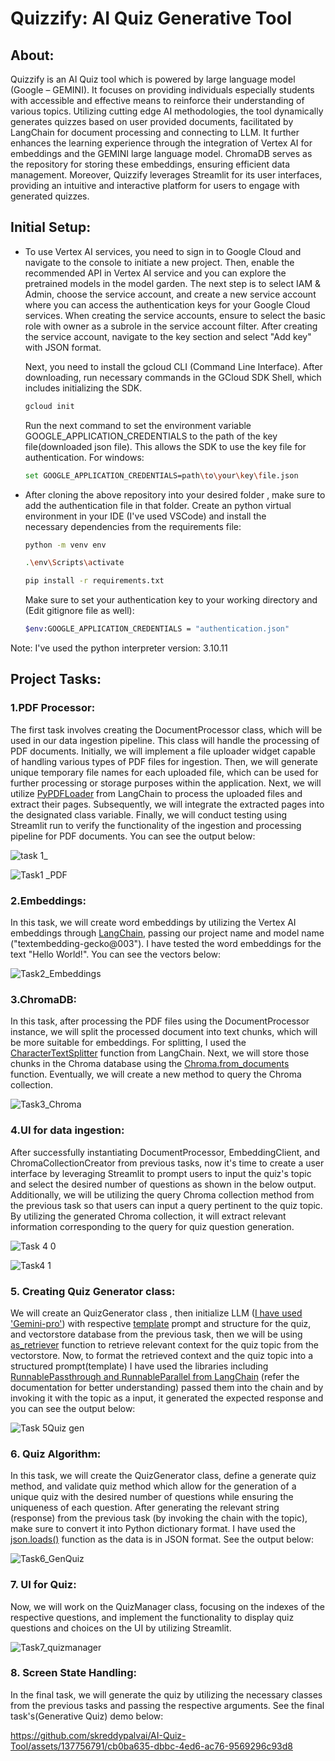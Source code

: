 # Quizzify: AI Quiz Generative Tool
## About:
Quizzify is an AI Quiz tool which is powered by large language model (Google – GEMINI). It focuses on providing individuals especially students with accessible and effective means to reinforce their understanding of various topics. Utilizing cutting edge AI methodologies, the tool dynamically generates quizzes based on user provided documents, facilitated by LangChain for document processing and connecting to LLM. It further enhances the learning experience through the integration of Vertex AI for embeddings and the GEMINI large language model. ChromaDB serves as the repository for storing these embeddings, ensuring efficient data management. Moreover, Quizzify leverages Streamlit for its user interfaces, providing an intuitive and interactive platform for users to engage with generated quizzes.
## Initial Setup:
* To use Vertex AI services, you need to sign in to Google Cloud and navigate to the console to initiate a new project. Then, enable the recommended API in Vertex AI service and you can explore the pretrained models in the model garden. The next step is to select IAM & Admin, choose the service account, and create a new service account where you can access the authentication keys for your Google Cloud services. When creating the service accounts, ensure to select the basic role with owner as a subrole in the service account filter. After creating the service account, navigate to the key section and select "Add key" with JSON format.

  Next, you need to install the gcloud CLI (Command Line Interface). After downloading, run necessary commands in the GCloud SDK Shell, which includes initializing the SDK.
  ```sh
  gcloud init
  ```
  Run the next command to set the environment variable GOOGLE_APPLICATION_CREDENTIALS to the path of the key file(downloaded json file). This allows the SDK to use the key file for authentication.
  For windows:
  ```sh
  set GOOGLE_APPLICATION_CREDENTIALS=path\to\your\key\file.json
  ```
 * After cloning the above repository into your desired folder , make sure to add the authentication file in that folder. Create an python virtual environment in your IDE (I've used VSCode) and install the     
  necessary dependencies from the requirements file:
    ```sh
    python -m venv env
    ```
    ```sh
    .\env\Scripts\activate
    ```
    ```sh
    pip install -r requirements.txt
    ```
    Make sure to set your authentication key to your working directory and (Edit gitignore file as well):
    ```sh
    $env:GOOGLE_APPLICATION_CREDENTIALS = "authentication.json"
    ```
  Note: I've used the python interpreter version: 3.10.11
## Project Tasks:
### 1.PDF Processor:
The first task involves creating the DocumentProcessor class, which will be used in our data ingestion pipeline. This class will handle the processing of PDF documents. Initially, we will implement a file uploader widget capable of handling various types of PDF files for ingestion. Then, we will generate unique temporary file names for each uploaded file, which can be used for further processing or storage purposes within the application. Next, we will utilize [PyPDFLoader](https://python.langchain.com/docs/modules/data_connection/document_loaders/pdf/#using-pypdf) from LangChain to process the uploaded files and extract their pages. Subsequently, we will integrate the extracted pages into the designated class variable. Finally, we will conduct testing using Streamlit run to verify the functionality of the ingestion and processing pipeline for PDF documents. You can see the output below:


![task 1_](https://github.com/skreddypalvai/AI-Quiz/assets/137756791/32c87a13-7937-484e-afbe-0c8b421ecc71)

![Task1 _PDF](https://github.com/skreddypalvai/AI-Quiz/assets/137756791/2a2bd9de-6d6e-429c-8ba8-06e8febfbfa5)

### 2.Embeddings:
In this task, we will create word embeddings by utilizing the Vertex AI embeddings through [LangChain](https://python.langchain.com/docs/integrations/text_embedding/google_generative_ai/), passing our project name and model name ("textembedding-gecko@003"). I have tested the word embeddings for the text "Hello World!". You can see the vectors below:

![Task2_Embeddings](https://github.com/skreddypalvai/AI-Quiz/assets/137756791/268c26b7-5024-4340-83d4-43b0f2ead58e)

### 3.ChromaDB:
In this task, after processing the PDF files using the DocumentProcessor instance, we will split the processed document into text chunks, which will be more suitable for embeddings. For splitting, I used the [CharacterTextSplitter](https://python.langchain.com/docs/modules/data_connection/document_transformers/character_text_splitter/) function from LangChain. Next, we will store those chunks in the Chroma database using the [Chroma.from_documents](https://python.langchain.com/docs/integrations/vectorstores/chroma/#use-openai-embeddings) function. Eventually, we will create a new method to query the Chroma collection.

![Task3_Chroma](https://github.com/skreddypalvai/AI-Quiz/assets/137756791/6c8742be-13a0-4941-b6f2-bd202bc4247d)

### 4.UI for data ingestion:
After successfully instantiating DocumentProcessor, EmbeddingClient, and ChromaCollectionCreator from previous tasks, now it's time to create a user interface by leveraging Streamlit to prompt users to input the quiz's topic and select the desired number of questions as shown in the below output. Additionally, we will be utilizing the query Chroma collection method from the previous task so that users can input a query pertinent to the quiz topic. By utilizing the generated Chroma collection, it will extract relevant information corresponding to the query for quiz question generation.

![Task 4 0](https://github.com/skreddypalvai/AI-Quiz/assets/137756791/8bd95441-4939-4054-a065-8252e823dd68)

![Task4 1](https://github.com/skreddypalvai/AI-Quiz/assets/137756791/b0c93c66-e54e-45af-a9ce-bc795865dcae)

### 5. Creating Quiz Generator class:
We will create an QuizGenerator class , then initialize LLM ([I have used 'Gemini-pro'](https://python.langchain.com/docs/integrations/llms/google_vertex_ai_palm/)) with respective [template](https://python.langchain.com/docs/modules/model_io/prompts/few_shot_examples/) prompt and structure for the quiz, and vectorstore database from the previous task, then we will be using [as_retriever]((https://python.langchain.com/docs/integrations/vectorstores/chroma/#retriever-options)) function to retrieve relevant context for the quiz topic from the vectorstore. Now, to format the retrieved context and the quiz topic into a structured prompt(template) I have used the libraries including [RunnablePassthrough and RunnableParallel from LangChain](https://python.langchain.com/docs/expression_language/primitives/passthrough/) (refer the documentation for better understanding) passed them into the chain and by invoking it with the topic as a input, it generated the expected response and you can see the output below:

![Task 5Quiz gen](https://github.com/skreddypalvai/AI-Quiz/assets/137756791/561c73c2-617a-432d-b2e6-7d737e1b7ee8)
  
### 6. Quiz Algorithm:
In this task, we will create the QuizGenerator class, define a generate quiz method, and validate quiz method which allow for the generation of a unique quiz with the desired number of questions while ensuring the uniqueness of each question. After generating the relevant string (response) from the previous task (by invoking the chain with the topic), make sure to convert it into Python dictionary format. I have used the [json.loads()](https://docs.python.org/3/library/json.html) function as the data is in JSON format. See the output below:

![Task6_GenQuiz](https://github.com/skreddypalvai/AI-Quiz/assets/137756791/101ac859-9b3f-407b-b735-a36e70a0a784)

### 7. UI for Quiz:
Now, we will work on the QuizManager class, focusing on the indexes of the respective questions, and implement the functionality to display quiz questions and choices on the UI by utilizing Streamlit.

![Task7_quizmanager](https://github.com/skreddypalvai/AI-Quiz/assets/137756791/bd66ae36-fc98-42b6-add9-7a9893034f38)

### 8. Screen State Handling:

In the final task, we will generate the quiz by utilizing the necessary classes from the previous tasks and passing the respective arguments. See the final task's(Generative Quiz) demo below:


https://github.com/skreddypalvai/AI-Quiz-Tool/assets/137756791/cb0ba635-dbbc-4ed6-ac76-9569296c93d8


